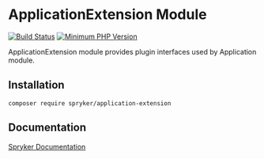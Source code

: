 # ApplicationExtension Module
[![Build Status](https://travis-ci.org/spryker/application-extension.svg)](https://travis-ci.org/spryker/application-extension)
[![Minimum PHP Version](https://img.shields.io/badge/php-%3E%3D%207.3-8892BF.svg)](https://php.net/)

ApplicationExtension module provides plugin interfaces used by Application module.

## Installation

```
composer require spryker/application-extension
```

## Documentation

[Spryker Documentation](https://academy.spryker.com/developing_with_spryker/module_guide/modules.html)
